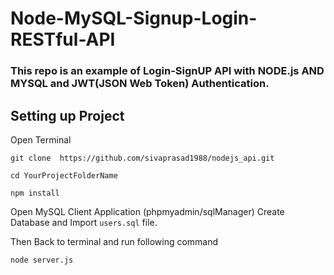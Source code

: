 # Node-MySQL-Signup-Login-RESTful-API

### This repo is an example of Login-SignUP  API with NODE.js AND MYSQL and JWT(JSON Web Token) Authentication. 
## Setting up Project 
Open Terminal

	git clone  https://github.com/sivaprasad1988/nodejs_api.git

	cd YourProjectFolderName
 
	npm install

Open MySQL Client Application (phpmyadmin/sqlManager)
Create Database and Import `users.sql` file.

Then Back to terminal and run following command 

    node server.js


  
